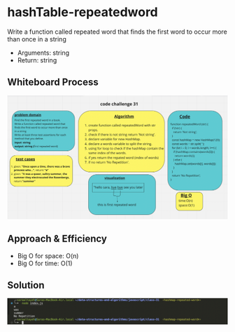 # hashTable-repeatedword

Write a function called repeated word that finds the first word to occur more than once in a string

- Arguments: string
- Return: string

## Whiteboard Process

![whiteboard 31](./assets/wb31.png)

## Approach & Efficiency

- Big O for space: O(n)
- Big O for time: O(1)

## Solution

![results](./assets/result31.png)
